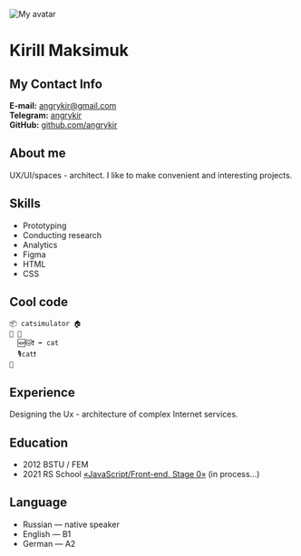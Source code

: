 ![My avatar](https://avatars.githubusercontent.com/u/38379140?v=4)
# Kirill Maksimuk
## My Contact Info
**E-mail:** [angrykir@gmail.com](mailto:angrykir@gmail.com)  
**Telegram:** [angrykir](https://t.me/angrykir)   
**GitHub:** [github.com/angrykir](https://github.com/angrykir)  
## About me
UX/UI/spaces - architect. I like to make convenient and interesting projects.
## Skills
- Prototyping
- Сonducting research
- Analytics
- Figma
- HTML
- CSS  

## Cool code
```
📦 catsimulator 🏠
🏁 🍇
  🆕🐱❗️ ➡️ cat
  🎙cat❗️
🍉
```
## Experience
Designing the Ux - architecture of complex Internet services.
## Education
- 2012 BSTU / FEM
- 2021 RS School [«JavaScript/Front-end. Stage 0»](https://rs.school/js-stage0/) (in process…)
## Language
- Russian — native speaker
- English — B1 
- German — A2
